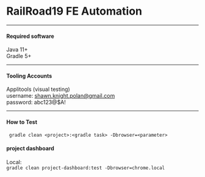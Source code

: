 # RailRoad19 FE Automation
<hr>

#### Required software
Java 11+<br>
Gradle 5+<br>
<hr>

#### Tooling Accounts
Applitools (visual testing)<br>
username: shawn.knight.polan@gmail.com
<br>
password: abc123@$A!
<hr>

#### How to Test
``` gradle clean <project>:<gradle task> -Dbrowser=<parameter>```

#### project dashboard
Local: <br>
`gradle clean project-dashboard:test -Dbrowser=chrome.local`














